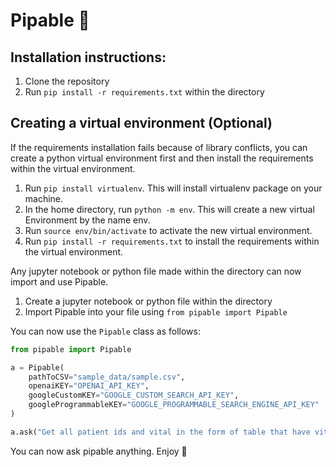 # Pipable 🧪

## Installation instructions:

1) Clone the repository
2) Run `pip install -r requirements.txt` within the directory

## Creating a virtual environment (Optional)

If the requirements installation fails because of library conflicts, you can create a python virtual environment first and then install the requirements within the virtual environment. 

1) Run `pip install virtualenv`. This will install virtualenv package on your machine.
2) In the home directory, run `python -m env`. This will create a new virtual Environment by the name env.
3) Run `source env/bin/activate` to activate the new virtual environment.
4) Run `pip install -r requirements.txt` to install the requirements within the virtual environment.

Any jupyter notebook or python file made within the directory can now import and use Pipable.

1) Create a jupyter notebook or python file within the directory
2) Import Pipable into your file using `from pipable import Pipable`

You can now use the `Pipable` class as follows:

```python
from pipable import Pipable

a = Pipable(
    pathToCSV="sample_data/sample.csv",
    openaiKEY="OPENAI_API_KEY",
    googleCustomKEY="GOOGLE_CUSTOM_SEARCH_API_KEY",
    googleProgrammableKEY="GOOGLE_PROGRAMMABLE_SEARCH_ENGINE_API_KEY"
)

a.ask("Get all patient ids and vital in the form of table that have vitals as Heart Rate and value between 100 to 150 between march to april 2023")
```

You can now ask pipable anything. Enjoy 🥳